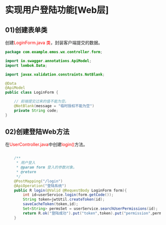 # 实现用户登陆功能[Web层]

## 01)创建表单类

创建<font color='red'>LoginForm.java 类</font>，封装客户端提交的数据。

```java
package com.example.emos.wx.controller.form;

import io.swagger.annotations.ApiModel;
import lombok.Data;

import javax.validation.constraints.NotBlank;

@Data
@ApiModel
public class LoginForm {

    // 前端提交过来的值不能为空。
    @NotBlank(message = "临时授权不能为空")
    private String code;
}

```



## 02)创建登陆Web方法

在<font color='red'>UserController.java</font>中创建<font color='red'>login()</font>方法。

```java

    /**
     * 用户登入
     * @param form 登入的参数对象。
     * @return
     */
    @PostMapping("/login")
    @ApiOperation("登陆系统")
    public R login(@Valid @RequestBody LoginForm form){
        int id=userService.login(form.getCode());
        String token=jwtUtil.createToken(id);
        saveCacheToken(token,id);
        Set<String> permsSet = userService.searchUserPermissions(id);
        return R.ok("登陆成功").put("token",token).put("permission",permsSet);
    }

```

